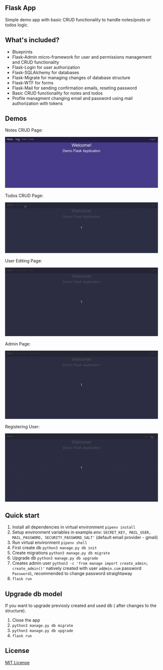 ## Flask App
Simple demo app with basic CRUD functionality to handle notes/posts or todos logic.

## What's included?
* Blueprints
* Flask-Admin micro-framework for user and permissions management and CRUD functionality 
* Flask-Login for user authorization
* Flask-SQLAlchemy for databases
* Flask-Migrate for managing changes of database structure
* Flask-WTF for forms
* Flask-Mail for sending confirmation emails, reseting password
* Basic CRUD functionality for notes and todos
* Profile managment changing email and password using mail authorization with tokens

## Demos

Notes CRUD Page:

![Notes](readme_media/notes_crud.gif "Notes")

Todos CRUD Page:

![Todos](readme_media/todos_crud.gif "Todos")


User Editing Page:

![edit user](readme_media/profile_tab.gif "edituser")

Admin Page:

![admin](readme_media/admin.gif "admin")

Registering User:

![registering](readme_media/registration.gif "register")

## Quick start
1. Install all dependencies in virtual environment `pipenv install`
2. Setup environment variables in example.env: `SECRET_KEY, MAIL_USER, MAIL_PASSWORD, SECURITY_PASSWORD_SALT'` (default email provider - gmail) 
3. Run virtual environment `pipenv shell`
4. First create db  `python3 manage.py db init`
5. Create migrations `python3 manage.py db migrate`
6. Upgrade db `python3 manage.py db upgrade`
7. Creates admin user `python3 -c 'from manage import create_admin; create_admin()'` natively created with user `ad@min.com` password `Password1`, recommended to change password straightaway
8. `flask run`

## Upgrade db model
If you want to upgrade previosly created and used db ( after changes to the structure).
1. Close the app
2. `python3 manage.py db migrate`
3. `python3 manage.py db upgrade`
4. `flask run`

## License
[MIT License](LICENSE.md)
